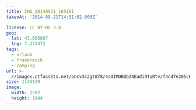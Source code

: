 ```yaml
---
title: IMG_20140921_165101
takenAt: '2014-09-21T14:51:02.000Z'

license: CC BY-ND 3.0
geo:
  lat: 43.695897
  lng: 7.273472
tags:
  - urlaub
  - frankreich
  - camping
url: >-
  //images.ctfassets.net/bncv3c2gt878/4sOIMOBQbZ4Eadi9TuRtv/f4cd7e205c6f0b99550adc923f64b623/img_20140921_165101_28234272741_o
size: 1146129
image:
  width: 2592
  height: 1944
---
```

